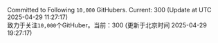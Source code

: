 Committed to Following `10,000` GitHubers. Current: <!-- FOLLOWING_COUNT -->300<!-- FOLLOWING_COUNT --> (Update at UTC <!-- LAST_UPDATED -->2025-04-29 11:27:17<!-- LAST_UPDATED -->)<br>
致力于关注`10,000`个GitHuber。当前：<!-- FOLLOWING_COUNT -->300<!-- FOLLOWING_COUNT --> (更新于北京时间 <!-- LAST_UPDATED_CST -->2025-04-29 19:27:17<!-- LAST_UPDATED_CST -->)
